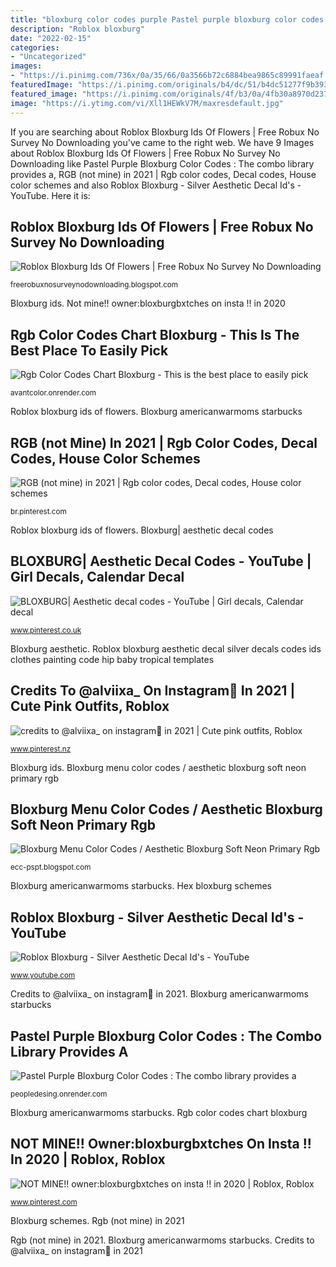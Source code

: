 ```yaml
---
title: "bloxburg color codes purple Pastel purple bloxburg color codes : the combo library provides a"
description: "Roblox bloxburg"
date: "2022-02-15"
categories:
- "Uncategorized"
images:
- "https://i.pinimg.com/736x/0a/35/66/0a3566b72c6884bea9865c89991faeaf.jpg"
featuredImage: "https://i.pinimg.com/originals/b4/dc/51/b4dc51277f9b3938cfe15a1e395d7ea8.jpg"
featured_image: "https://i.pinimg.com/originals/4f/b3/0a/4fb30a8970d237cce44ec98420ffda7f.jpg"
image: "https://i.ytimg.com/vi/Xll1HEWkV7M/maxresdefault.jpg"
---
```


If you are searching about Roblox Bloxburg Ids Of Flowers | Free Robux No Survey No Downloading you've came to the right web. We have 9 Images about Roblox Bloxburg Ids Of Flowers | Free Robux No Survey No Downloading like Pastel Purple Bloxburg Color Codes : The combo library provides a, RGB (not mine) in 2021 | Rgb color codes, Decal codes, House color schemes and also Roblox Bloxburg - Silver Aesthetic Decal Id&#039;s - YouTube. Here it is:

## Roblox Bloxburg Ids Of Flowers | Free Robux No Survey No Downloading

![Roblox Bloxburg Ids Of Flowers | Free Robux No Survey No Downloading](https://lh5.googleusercontent.com/proxy/3RoqDJJ6QjTtSnSo2jXsnx54Kogn_r0mPxYEBsSLox7VmBMDo4E7Q2SSSBFNjjrjw0TFJsx8mykHoA9PniQJnaY=w1200-h630-p-k-no-nu "Credits to @alviixa_ on instagram🐚 in 2021")

<small>freerobuxnosurveynodownloading.blogspot.com</small>

Bloxburg ids. Not mine!! owner:bloxburgbxtches on insta !! in 2020

## Rgb Color Codes Chart Bloxburg - This Is The Best Place To Easily Pick

![Rgb Color Codes Chart Bloxburg - This is the best place to easily pick](https://i.pinimg.com/originals/4f/b3/0a/4fb30a8970d237cce44ec98420ffda7f.jpg "Rgb color codes chart bloxburg")

<small>avantcolor.onrender.com</small>

Roblox bloxburg ids of flowers. Bloxburg americanwarmoms starbucks

## RGB (not Mine) In 2021 | Rgb Color Codes, Decal Codes, House Color Schemes

![RGB (not mine) in 2021 | Rgb color codes, Decal codes, House color schemes](https://i.pinimg.com/736x/72/38/8f/72388f4495baaa0319974b6556aec055.jpg "Bloxburg aesthetic")

<small>br.pinterest.com</small>

Roblox bloxburg ids of flowers. Bloxburg| aesthetic decal codes

## BLOXBURG| Aesthetic Decal Codes - YouTube | Girl Decals, Calendar Decal

![BLOXBURG| Aesthetic decal codes - YouTube | Girl decals, Calendar decal](https://i.pinimg.com/originals/b4/dc/51/b4dc51277f9b3938cfe15a1e395d7ea8.jpg "Roblox bloxburg aesthetic decal silver decals codes ids clothes painting code hip baby tropical templates")

<small>www.pinterest.co.uk</small>

Bloxburg aesthetic. Roblox bloxburg aesthetic decal silver decals codes ids clothes painting code hip baby tropical templates

## Credits To @alviixa_ On Instagram🐚 In 2021 | Cute Pink Outfits, Roblox

![credits to @alviixa_ on instagram🐚 in 2021 | Cute pink outfits, Roblox](https://i.pinimg.com/736x/f3/5a/b9/f35ab99dd8cb17ffa6e645d004efe787.jpg "Roblox bloxburg aesthetic decal silver decals codes ids clothes painting code hip baby tropical templates")

<small>www.pinterest.nz</small>

Bloxburg ids. Bloxburg menu color codes / aesthetic bloxburg soft neon primary rgb

## Bloxburg Menu Color Codes / Aesthetic Bloxburg Soft Neon Primary Rgb

![Bloxburg Menu Color Codes / Aesthetic Bloxburg Soft Neon Primary Rgb](https://1.bp.blogspot.com/-_2ObU4IBk_Y/VZAGrmMenmI/AAAAAAAAN_8/J8YMB3ZIb04/s1600/rgb.JPG "Bloxburg americanwarmoms starbucks")

<small>ecc-pspt.blogspot.com</small>

Bloxburg americanwarmoms starbucks. Hex bloxburg schemes

## Roblox Bloxburg - Silver Aesthetic Decal Id&#039;s - YouTube

![Roblox Bloxburg - Silver Aesthetic Decal Id&#039;s - YouTube](https://i.ytimg.com/vi/Xll1HEWkV7M/maxresdefault.jpg "Hex bloxburg schemes")

<small>www.youtube.com</small>

Credits to @alviixa_ on instagram🐚 in 2021. Bloxburg americanwarmoms starbucks

## Pastel Purple Bloxburg Color Codes : The Combo Library Provides A

![Pastel Purple Bloxburg Color Codes : The combo library provides a](https://i.pinimg.com/originals/6d/a9/d8/6da9d86ec8f8be8649334b6e8c847737.jpg "Bloxburg aesthetic")

<small>peopledesing.onrender.com</small>

Bloxburg americanwarmoms starbucks. Rgb color codes chart bloxburg

## NOT MINE!! Owner:bloxburgbxtches On Insta !! In 2020 | Roblox, Roblox

![NOT MINE!! owner:bloxburgbxtches on insta !! in 2020 | Roblox, Roblox](https://i.pinimg.com/736x/0a/35/66/0a3566b72c6884bea9865c89991faeaf.jpg "Bloxburg ids")

<small>www.pinterest.com</small>

Bloxburg schemes. Rgb (not mine) in 2021

Rgb (not mine) in 2021. Bloxburg americanwarmoms starbucks. Credits to @alviixa_ on instagram🐚 in 2021
